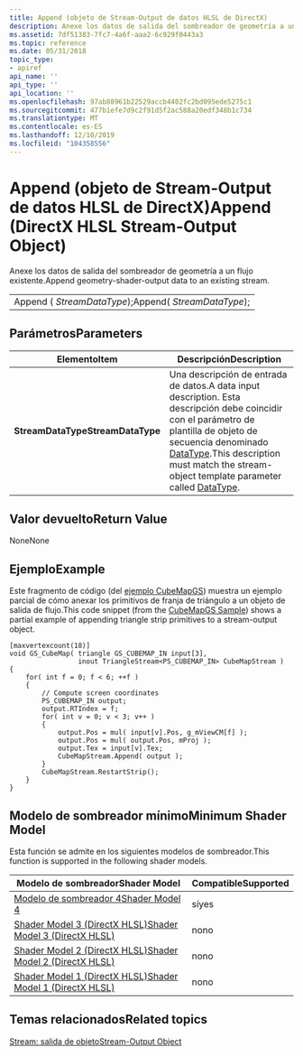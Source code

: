 ```yaml
---
title: Append (objeto de Stream-Output de datos HLSL de DirectX)
description: Anexe los datos de salida del sombreador de geometría a un flujo existente.
ms.assetid: 7df51383-7fc7-4a6f-aaa2-6c929f0443a3
ms.topic: reference
ms.date: 05/31/2018
topic_type:
- apiref
api_name: ''
api_type: ''
api_location: ''
ms.openlocfilehash: 97ab88961b22529accb4402fc2bd095ede5275c1
ms.sourcegitcommit: 477b1efe7d9c2f91d5f2ac588a20edf348b1c734
ms.translationtype: MT
ms.contentlocale: es-ES
ms.lasthandoff: 12/10/2019
ms.locfileid: "104358556"
---
```

# <a name="append-directx-hlsl-stream-output-object"></a><span data-ttu-id="a8cf2-103">Append (objeto de Stream-Output de datos HLSL de DirectX)</span><span class="sxs-lookup"><span data-stu-id="a8cf2-103">Append (DirectX HLSL Stream-Output Object)</span></span>

<span data-ttu-id="a8cf2-104">Anexe los datos de salida del sombreador de geometría a un flujo existente.</span><span class="sxs-lookup"><span data-stu-id="a8cf2-104">Append geometry-shader-output data to an existing stream.</span></span>



|                            |
|----------------------------|
| <span data-ttu-id="a8cf2-105">Append ( *StreamDataType*);</span><span class="sxs-lookup"><span data-stu-id="a8cf2-105">Append( *StreamDataType*);</span></span> |



 

## <a name="parameters"></a><span data-ttu-id="a8cf2-106">Parámetros</span><span class="sxs-lookup"><span data-stu-id="a8cf2-106">Parameters</span></span>



| <span data-ttu-id="a8cf2-107">Elemento</span><span class="sxs-lookup"><span data-stu-id="a8cf2-107">Item</span></span>                                                                                                                             | <span data-ttu-id="a8cf2-108">Descripción</span><span class="sxs-lookup"><span data-stu-id="a8cf2-108">Description</span></span>                                                                                                                                            |
|----------------------------------------------------------------------------------------------------------------------------------|--------------------------------------------------------------------------------------------------------------------------------------------------------|
| <span data-ttu-id="a8cf2-109"><span id="StreamDataType"></span><span id="streamdatatype"></span><span id="STREAMDATATYPE"></span>**StreamDataType**</span><span class="sxs-lookup"><span data-stu-id="a8cf2-109"><span id="StreamDataType"></span><span id="streamdatatype"></span><span id="STREAMDATATYPE"></span>**StreamDataType**</span></span><br/> | <span data-ttu-id="a8cf2-110">Una descripción de entrada de datos.</span><span class="sxs-lookup"><span data-stu-id="a8cf2-110">A data input description.</span></span> <span data-ttu-id="a8cf2-111">Esta descripción debe coincidir con el parámetro de plantilla de objeto de secuencia denominado [DataType](dx-graphics-hlsl-so-type.md).</span><span class="sxs-lookup"><span data-stu-id="a8cf2-111">This description must match the stream-object template parameter called [DataType](dx-graphics-hlsl-so-type.md).</span></span><br/> |



 

## <a name="return-value"></a><span data-ttu-id="a8cf2-112">Valor devuelto</span><span class="sxs-lookup"><span data-stu-id="a8cf2-112">Return Value</span></span>

<span data-ttu-id="a8cf2-113">None</span><span class="sxs-lookup"><span data-stu-id="a8cf2-113">None</span></span>

## <a name="example"></a><span data-ttu-id="a8cf2-114">Ejemplo</span><span class="sxs-lookup"><span data-stu-id="a8cf2-114">Example</span></span>

<span data-ttu-id="a8cf2-115">Este fragmento de código (del [ejemplo CubeMapGS](https://msdn.microsoft.com/library/Ee416398(v=VS.85).aspx)) muestra un ejemplo parcial de cómo anexar los primitivos de franja de triángulo a un objeto de salida de flujo.</span><span class="sxs-lookup"><span data-stu-id="a8cf2-115">This code snippet (from the [CubeMapGS Sample](https://msdn.microsoft.com/library/Ee416398(v=VS.85).aspx)) shows a partial example of appending triangle strip primitives to a stream-output object.</span></span>


```
[maxvertexcount(18)]
void GS_CubeMap( triangle GS_CUBEMAP_IN input[3], 
                 inout TriangleStream<PS_CUBEMAP_IN> CubeMapStream )
{
    for( int f = 0; f < 6; ++f )
    {
        // Compute screen coordinates
        PS_CUBEMAP_IN output;
        output.RTIndex = f;
        for( int v = 0; v < 3; v++ )
        {
            output.Pos = mul( input[v].Pos, g_mViewCM[f] );
            output.Pos = mul( output.Pos, mProj );
            output.Tex = input[v].Tex;
            CubeMapStream.Append( output );
        }
        CubeMapStream.RestartStrip();
    }
}
```



## <a name="minimum-shader-model"></a><span data-ttu-id="a8cf2-116">Modelo de sombreador mínimo</span><span class="sxs-lookup"><span data-stu-id="a8cf2-116">Minimum Shader Model</span></span>

<span data-ttu-id="a8cf2-117">Esta función se admite en los siguientes modelos de sombreador.</span><span class="sxs-lookup"><span data-stu-id="a8cf2-117">This function is supported in the following shader models.</span></span>



| <span data-ttu-id="a8cf2-118">Modelo de sombreador</span><span class="sxs-lookup"><span data-stu-id="a8cf2-118">Shader Model</span></span>                                              | <span data-ttu-id="a8cf2-119">Compatible</span><span class="sxs-lookup"><span data-stu-id="a8cf2-119">Supported</span></span> |
|-----------------------------------------------------------|-----------|
| [<span data-ttu-id="a8cf2-120">Modelo de sombreador 4</span><span class="sxs-lookup"><span data-stu-id="a8cf2-120">Shader Model 4</span></span>](dx-graphics-hlsl-sm4.md)                | <span data-ttu-id="a8cf2-121">sí</span><span class="sxs-lookup"><span data-stu-id="a8cf2-121">yes</span></span>       |
| [<span data-ttu-id="a8cf2-122">Shader Model 3 (DirectX HLSL)</span><span class="sxs-lookup"><span data-stu-id="a8cf2-122">Shader Model 3 (DirectX HLSL)</span></span>](dx-graphics-hlsl-sm3.md) | <span data-ttu-id="a8cf2-123">no</span><span class="sxs-lookup"><span data-stu-id="a8cf2-123">no</span></span>        |
| [<span data-ttu-id="a8cf2-124">Shader Model 2 (DirectX HLSL)</span><span class="sxs-lookup"><span data-stu-id="a8cf2-124">Shader Model 2 (DirectX HLSL)</span></span>](dx-graphics-hlsl-sm2.md) | <span data-ttu-id="a8cf2-125">no</span><span class="sxs-lookup"><span data-stu-id="a8cf2-125">no</span></span>        |
| [<span data-ttu-id="a8cf2-126">Shader Model 1 (DirectX HLSL)</span><span class="sxs-lookup"><span data-stu-id="a8cf2-126">Shader Model 1 (DirectX HLSL)</span></span>](dx-graphics-hlsl-sm1.md) | <span data-ttu-id="a8cf2-127">no</span><span class="sxs-lookup"><span data-stu-id="a8cf2-127">no</span></span>        |



 

## <a name="related-topics"></a><span data-ttu-id="a8cf2-128">Temas relacionados</span><span class="sxs-lookup"><span data-stu-id="a8cf2-128">Related topics</span></span>

<dl> <dt>

[<span data-ttu-id="a8cf2-129">Stream: salida de objeto</span><span class="sxs-lookup"><span data-stu-id="a8cf2-129">Stream-Output Object</span></span>](dx-graphics-hlsl-so-type.md)
</dt> </dl>

 

 






